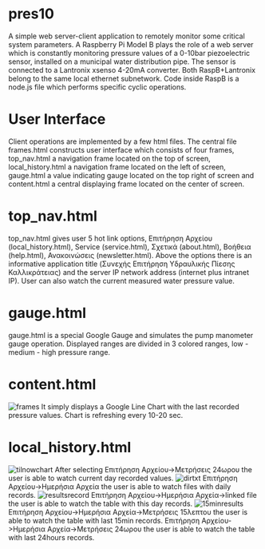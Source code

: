 pres10
======
A simple web server-client application to remotely monitor some critical system parameters.
A Raspberry Pi Model B plays the role of a web server which is constantly monitoring pressure values of a 0-10bar piezoelectric sensor, installed on a municipal water distribution pipe.
The sensor is connected to a Lantronix xsenso 4-20mA converter.
Both RaspB+Lantronix belong to the same local ethernet subnetwork.
Code inside RaspB is a node.js file which performs specific cyclic operations.

User Interface
======
Client operations are implemented by a few html files. The central file frames.html constructs user interface which consists of four frames, top_nav.html a navigation frame located on the top of screen, local_history.html a navigation frame located on the left of screen, gauge.html a value indicating gauge located on the top right of screen and content.html a central displaying frame located on the center of screen.

top_nav.html
======
top_nav.html gives user 5 hot link options, Επιτήρηση Αρχείου (local_history.html), Service (service.html), Σχετικά (about.html), Βοήθεια (help.html), Ανακοινώσεις (newsletter.html). Above the options there is an informative application title (Συνεχής Επιτήρηση Υδραυλικής Πίεσης Καλλικράτειας) and the server IP network address (internet plus intranet IP). User can also watch the current measured water pressure value.

gauge.html
======
gauge.html is a special Google Gauge and simulates the pump manometer gauge operation. Displayed ranges are divided in 3 colored ranges, low - medium - high pressure range.

content.html
======
![frames](https://cloud.githubusercontent.com/assets/6866345/3530270/e78114a2-07a2-11e4-91fb-82e6c30b150d.png)
It simply displays a Google Line Chart with the last recorded pressure values. Chart is refreshing every 10-20 sec.

local_history.html
======
![tilnowchart](https://cloud.githubusercontent.com/assets/6866345/3530378/d506440e-07a3-11e4-82ca-3de9c7aebb79.png)
After selecting Επιτήρηση Αρχείου->Μετρήσεις 24ωρου the user is able to watch current day recorded values.
![dirtxt](https://cloud.githubusercontent.com/assets/6866345/3530726/939313b8-07a7-11e4-9e3b-50060dc31cb4.png)
                Επιτήρηση Αρχείου->Ημερήσια Αρχεία the user is able to watch files with daily records.
![resultsrecord](https://cloud.githubusercontent.com/assets/6866345/3530923/ea6a0924-07a9-11e4-8b84-875280b8badc.png)
                Επιτήρηση Αρχείου->Ημερήσια Αρχεία->linked file the user is able to watch the table with this day records.
![15minresults](https://cloud.githubusercontent.com/assets/6866345/3531155/847836e2-07ac-11e4-960d-79fb29610575.png)
                Επιτήρηση Αρχείου->Ημερήσια Αρχεία->Μετρήσεις 15λεπτου the user is able to watch the table with last 15min records.
                Επιτήρηση Αρχείου->Ημερήσια Αρχεία->Μετρήσεις 24ωρου the user is able to watch the table with last 24hours records.
